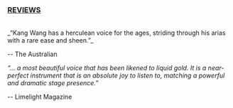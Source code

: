 <h3 id="reviews"><a href="{{ "/reviews.html" | absolute_url }}#reviews">REVIEWS</a></h3>  
<br/>
_“Kang Wang has a herculean voice for the ages, striding through his arias with a rare ease and sheen.”_

-- The Australian



_“… a most beautiful voice that has been likened to liquid gold. It is a near-perfect instrument that is an absolute joy to listen to, matching a powerful and dramatic stage presence.”_

-- Limelight Magazine